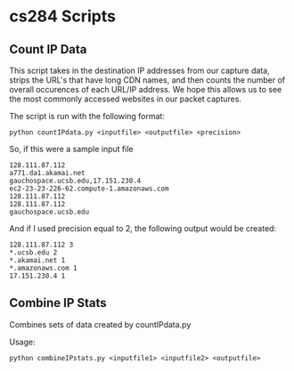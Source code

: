 # cs284 Scripts


## Count IP Data
This script takes in the destination IP addresses from our capture data, strips the URL's that have long CDN names, and then counts the number of overall occurences of each URL/IP address. We hope this allows us to see the most commonly accessed websites in our packet captures.

The script is run with the following format:

```
python countIPdata.py <inputfile> <outputfile> <precision>
```

So, if this were a sample input file

```
128.111.87.112
a771.da1.akamai.net
gauchospace.ucsb.edu,17.151.230.4
ec2-23-23-226-62.compute-1.amazonaws.com
128.111.87.112
128.111.87.112
gauchospace.ucsb.edu
```

And if I used precision equal to 2, the following output would be created:

```
128.111.87.112 3
*.ucsb.edu 2
*.akamai.net 1
*.amazonaws.com 1
17.151.230.4 1
```

## Combine IP Stats
Combines sets of data created by countIPdata.py

Usage:
```
python combineIPstats.py <inputfile1> <inputfile2> <outputfile>
```

